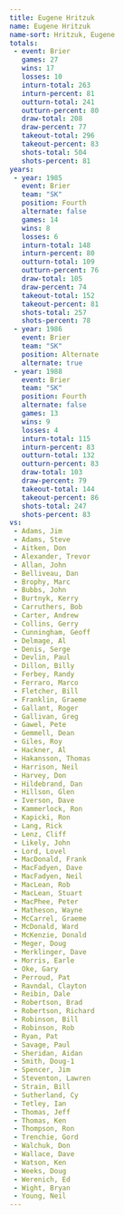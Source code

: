 ```yaml
---
title: Eugene Hritzuk
name: Eugene Hritzuk
name-sort: Hritzuk, Eugene
totals:
 - event: Brier
   games: 27
   wins: 17
   losses: 10
   inturn-total: 263
   inturn-percent: 81
   outturn-total: 241
   outturn-percent: 80
   draw-total: 208
   draw-percent: 77
   takeout-total: 296
   takeout-percent: 83
   shots-total: 504
   shots-percent: 81
years:
 - year: 1985
   event: Brier
   team: "SK"
   position: Fourth
   alternate: false
   games: 14
   wins: 8
   losses: 6
   inturn-total: 148
   inturn-percent: 80
   outturn-total: 109
   outturn-percent: 76
   draw-total: 105
   draw-percent: 74
   takeout-total: 152
   takeout-percent: 81
   shots-total: 257
   shots-percent: 78
 - year: 1986
   event: Brier
   team: "SK"
   position: Alternate
   alternate: true
 - year: 1988
   event: Brier
   team: "SK"
   position: Fourth
   alternate: false
   games: 13
   wins: 9
   losses: 4
   inturn-total: 115
   inturn-percent: 83
   outturn-total: 132
   outturn-percent: 83
   draw-total: 103
   draw-percent: 79
   takeout-total: 144
   takeout-percent: 86
   shots-total: 247
   shots-percent: 83
vs:
 - Adams, Jim
 - Adams, Steve
 - Aitken, Don
 - Alexander, Trevor
 - Allan, John
 - Belliveau, Dan
 - Brophy, Marc
 - Bubbs, John
 - Burtnyk, Kerry
 - Carruthers, Bob
 - Carter, Andrew
 - Collins, Gerry
 - Cunningham, Geoff
 - Delmage, Al
 - Denis, Serge
 - Devlin, Paul
 - Dillon, Billy
 - Ferbey, Randy
 - Ferraro, Marco
 - Fletcher, Bill
 - Franklin, Graeme
 - Gallant, Roger
 - Gallivan, Greg
 - Gawel, Pete
 - Gemmell, Dean
 - Giles, Roy
 - Hackner, Al
 - Hakansson, Thomas
 - Harrison, Neil
 - Harvey, Don
 - Hildebrand, Dan
 - Hillson, Glen
 - Iverson, Dave
 - Kammerlock, Ron
 - Kapicki, Ron
 - Lang, Rick
 - Lenz, Cliff
 - Likely, John
 - Lord, Lovel
 - MacDonald, Frank
 - MacFadyen, Dave
 - MacFadyen, Neil
 - MacLean, Rob
 - MacLean, Stuart
 - MacPhee, Peter
 - Matheson, Wayne
 - McCarrel, Graeme
 - McDonald, Ward
 - McKenzie, Donald
 - Meger, Doug
 - Merklinger, Dave
 - Morris, Earle
 - Oke, Gary
 - Perroud, Pat
 - Ravndal, Clayton
 - Reibin, Dale
 - Robertson, Brad
 - Robertson, Richard
 - Robinson, Bill
 - Robinson, Rob
 - Ryan, Pat
 - Savage, Paul
 - Sheridan, Aidan
 - Smith, Doug-1
 - Spencer, Jim
 - Steventon, Lawren
 - Strain, Bill
 - Sutherland, Cy
 - Tetley, Ian
 - Thomas, Jeff
 - Thomas, Ken
 - Thompson, Ron
 - Trenchie, Gord
 - Walchuk, Don
 - Wallace, Dave
 - Watson, Ken
 - Weeks, Doug
 - Werenich, Ed
 - Wight, Bryan
 - Young, Neil
---
```

